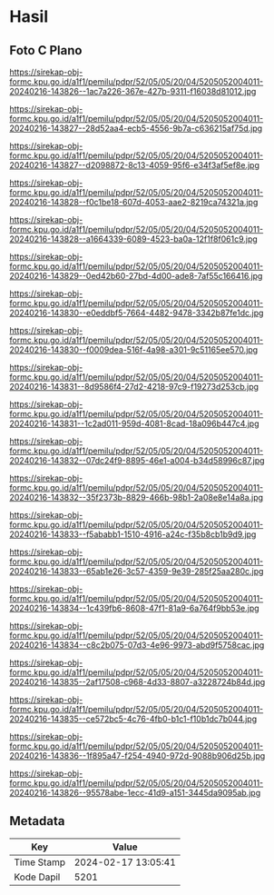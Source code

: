 # Hasil

## Foto C Plano

https://sirekap-obj-formc.kpu.go.id/a1f1/pemilu/pdpr/52/05/05/20/04/5205052004011-20240216-143826--1ac7a226-367e-427b-9311-f16038d81012.jpg

https://sirekap-obj-formc.kpu.go.id/a1f1/pemilu/pdpr/52/05/05/20/04/5205052004011-20240216-143827--28d52aa4-ecb5-4556-9b7a-c636215af75d.jpg

https://sirekap-obj-formc.kpu.go.id/a1f1/pemilu/pdpr/52/05/05/20/04/5205052004011-20240216-143827--d2098872-8c13-4059-95f6-e34f3af5ef8e.jpg

https://sirekap-obj-formc.kpu.go.id/a1f1/pemilu/pdpr/52/05/05/20/04/5205052004011-20240216-143828--f0c1be18-607d-4053-aae2-8219ca74321a.jpg

https://sirekap-obj-formc.kpu.go.id/a1f1/pemilu/pdpr/52/05/05/20/04/5205052004011-20240216-143828--a1664339-6089-4523-ba0a-12f1f8f061c9.jpg

https://sirekap-obj-formc.kpu.go.id/a1f1/pemilu/pdpr/52/05/05/20/04/5205052004011-20240216-143829--0ed42b60-27bd-4d00-ade8-7af55c166416.jpg

https://sirekap-obj-formc.kpu.go.id/a1f1/pemilu/pdpr/52/05/05/20/04/5205052004011-20240216-143830--e0eddbf5-7664-4482-9478-3342b87fe1dc.jpg

https://sirekap-obj-formc.kpu.go.id/a1f1/pemilu/pdpr/52/05/05/20/04/5205052004011-20240216-143830--f0009dea-516f-4a98-a301-9c51165ee570.jpg

https://sirekap-obj-formc.kpu.go.id/a1f1/pemilu/pdpr/52/05/05/20/04/5205052004011-20240216-143831--8d9586f4-27d2-4218-97c9-f19273d253cb.jpg

https://sirekap-obj-formc.kpu.go.id/a1f1/pemilu/pdpr/52/05/05/20/04/5205052004011-20240216-143831--1c2ad011-959d-4081-8cad-18a096b447c4.jpg

https://sirekap-obj-formc.kpu.go.id/a1f1/pemilu/pdpr/52/05/05/20/04/5205052004011-20240216-143832--07dc24f9-8895-46e1-a004-b34d58996c87.jpg

https://sirekap-obj-formc.kpu.go.id/a1f1/pemilu/pdpr/52/05/05/20/04/5205052004011-20240216-143832--35f2373b-8829-466b-98b1-2a08e8e14a8a.jpg

https://sirekap-obj-formc.kpu.go.id/a1f1/pemilu/pdpr/52/05/05/20/04/5205052004011-20240216-143833--f5ababb1-1510-4916-a24c-f35b8cb1b9d9.jpg

https://sirekap-obj-formc.kpu.go.id/a1f1/pemilu/pdpr/52/05/05/20/04/5205052004011-20240216-143833--65ab1e26-3c57-4359-9e39-285f25aa280c.jpg

https://sirekap-obj-formc.kpu.go.id/a1f1/pemilu/pdpr/52/05/05/20/04/5205052004011-20240216-143834--1c439fb6-8608-47f1-81a9-6a764f9bb53e.jpg

https://sirekap-obj-formc.kpu.go.id/a1f1/pemilu/pdpr/52/05/05/20/04/5205052004011-20240216-143834--c8c2b075-07d3-4e96-9973-abd9f5758cac.jpg

https://sirekap-obj-formc.kpu.go.id/a1f1/pemilu/pdpr/52/05/05/20/04/5205052004011-20240216-143835--2af17508-c968-4d33-8807-a3228724b84d.jpg

https://sirekap-obj-formc.kpu.go.id/a1f1/pemilu/pdpr/52/05/05/20/04/5205052004011-20240216-143835--ce572bc5-4c76-4fb0-b1c1-f10b1dc7b044.jpg

https://sirekap-obj-formc.kpu.go.id/a1f1/pemilu/pdpr/52/05/05/20/04/5205052004011-20240216-143836--1f895a47-f254-4940-972d-9088b906d25b.jpg

https://sirekap-obj-formc.kpu.go.id/a1f1/pemilu/pdpr/52/05/05/20/04/5205052004011-20240216-143826--95578abe-1ecc-41d9-a151-3445da9095ab.jpg


## Metadata

| Key        | Value               |
| ---------- | ------------------- |
| Time Stamp | 2024-02-17 13:05:41 |
| Kode Dapil | 5201                |



